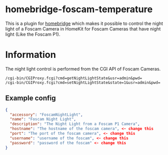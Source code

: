 # homebridge-foscam-temperature

This is a plugin for [homebridge](https://github.com/nfarina/homebridge) which makes it possible to control the night light of a Foscam Camera
in HomeKit for Foscam Cameras that have night light (Like the Foscam P1).

# Information
The night light control is performed from the CGI API of Foscam Cameras.
```
/cgi-bin/CGIProxy.fcgi?cmd=getNightLightState&usr=admin&pwd=
/cgi-bin/CGIProxy.fcgi?cmd=setNightLightState&state=1&usr=admin&pwd=
```

## Example config

```json
{
  "accessory": "FoscamNightLight",
  "name": "Foscam Night Light",
  "description": "The Night Light from a Foscam P1 Camera",
  "hostname": "The hostname of the foscam camera", <- change this
  "port": "The port of the foscam camera", <- change this
  "username": "username of the foscam", <- change this
  "password": "password of the foscam" <- change this
}
```